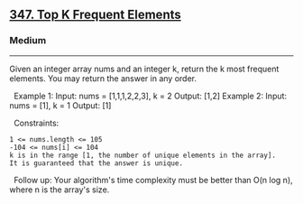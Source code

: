 <h2><a href="https://leetcode.com/problems/top-k-frequent-elements/">347. Top K Frequent Elements</a></h2><h3>Medium</h3><hr>Given an integer array nums and an integer k, return the k most frequent elements. You may return the answer in any order.

 
Example 1:
Input: nums = [1,1,1,2,2,3], k = 2
Output: [1,2]
Example 2:
Input: nums = [1], k = 1
Output: [1]

 
Constraints:


	1 <= nums.length <= 105
	-104 <= nums[i] <= 104
	k is in the range [1, the number of unique elements in the array].
	It is guaranteed that the answer is unique.


 
Follow up: Your algorithm's time complexity must be better than O(n log n), where n is the array's size.
